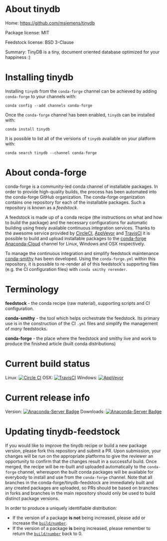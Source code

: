 About tinydb
============

Home: https://github.com/msiemens/tinydb

Package license: MIT

Feedstock license: BSD 3-Clause

Summary: TinyDB is a tiny, document oriented database optimized for your happiness :)




Installing tinydb
=================

Installing `tinydb` from the `conda-forge` channel can be achieved by adding `conda-forge` to your channels with:

```
conda config --add channels conda-forge
```

Once the `conda-forge` channel has been enabled, `tinydb` can be installed with:

```
conda install tinydb
```

It is possible to list all of the versions of `tinydb` available on your platform with:

```
conda search tinydb --channel conda-forge
```



About conda-forge
=================

conda-forge is a community-led conda channel of installable packages.
In order to provide high-quality builds, the process has been automated into the
conda-forge GitHub organization. The conda-forge organization contains one repository
for each of the installable packages. Such a repository is known as a *feedstock*.

A feedstock is made up of a conda recipe (the instructions on what and how to build
the package) and the necessary configurations for automatic building using freely
available continuous integration services. Thanks to the awesome service provided by
[CircleCI](https://circleci.com/), [AppVeyor](http://www.appveyor.com/)
and [TravisCI](https://travis-ci.org/) it is possible to build and upload installable
packages to the [conda-forge](https://anaconda.org/conda-forge)
[Anaconda-Cloud](http://docs.anaconda.org/) channel for Linux, Windows and OSX respectively.

To manage the continuous integration and simplify feedstock maintenance
[conda-smithy](http://github.com/conda-forge/conda-smithy) has been developed.
Using the ``conda-forge.yml`` within this repository, it is possible to re-render all of
this feedstock's supporting files (e.g. the CI configuration files) with ``conda smithy rerender``.


Terminology
===========

**feedstock** - the conda recipe (raw material), supporting scripts and CI configuration.

**conda-smithy** - the tool which helps orchestrate the feedstock.
                   Its primary use is in the construction of the CI ``.yml`` files
                   and simplify the management of *many* feedstocks.

**conda-forge** - the place where the feedstock and smithy live and work to
                  produce the finished article (built conda distributions)

Current build status
====================

Linux: [![Circle CI](https://circleci.com/gh/conda-forge/tinydb-feedstock.svg?style=shield)](https://circleci.com/gh/conda-forge/tinydb-feedstock)
OSX: [![TravisCI](https://travis-ci.org/conda-forge/tinydb-feedstock.svg?branch=master)](https://travis-ci.org/conda-forge/tinydb-feedstock)
Windows: [![AppVeyor](https://ci.appveyor.com/api/projects/status/github/conda-forge/tinydb-feedstock?svg=True)](https://ci.appveyor.com/project/conda-forge/tinydb-feedstock/branch/master)

Current release info
====================
Version: [![Anaconda-Server Badge](https://anaconda.org/conda-forge/tinydb/badges/version.svg)](https://anaconda.org/conda-forge/tinydb)
Downloads: [![Anaconda-Server Badge](https://anaconda.org/conda-forge/tinydb/badges/downloads.svg)](https://anaconda.org/conda-forge/tinydb)


Updating tinydb-feedstock
=========================

If you would like to improve the tinydb recipe or build a new
package version, please fork this repository and submit a PR. Upon submission,
your changes will be run on the appropriate platforms to give the reviewer an
opportunity to confirm that the changes result in a successful build. Once
merged, the recipe will be re-built and uploaded automatically to the
`conda-forge` channel, whereupon the built conda packages will be available for
everybody to install and use from the `conda-forge` channel.
Note that all branches in the conda-forge/tinydb-feedstock are
immediately built and any created packages are uploaded, so PRs should be based
on branches in forks and branches in the main repository should only be used to
build distinct package versions.

In order to produce a uniquely identifiable distribution:
 * If the version of a package **is not** being increased, please add or increase
   the [``build/number``](http://conda.pydata.org/docs/building/meta-yaml.html#build-number-and-string).
 * If the version of a package **is** being increased, please remember to return
   the [``build/number``](http://conda.pydata.org/docs/building/meta-yaml.html#build-number-and-string)
   back to 0.
